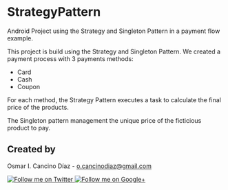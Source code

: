 # StrategyPattern
Android Project using the Strategy and Singleton Pattern in a payment flow example.

This project is build using the Strategy and Singleton Pattern. We created a payment process with 3 payments methods:
- Card
- Cash 
- Coupon

For each method, the Strategy Pattern executes a task to calculate the final price of the products.

The Singleton pattern management the unique price of the ficticious product to pay.

Created by
--------------------

Osmar I. Cancino Díaz - <o.cancinodiaz@gmail.com>

<a href="https://twitter.com/Osmar_ICancino">
  <img alt="Follow me on Twitter"
       src="https://raw.github.com/kikoso/android-stackblur/master/art/twitter.png" />
</a>
<a href="https://plus.google.com/u/0/112832662508601636179">
  <img alt="Follow me on Google+"
       src="https://raw.github.com/kikoso/android-stackblur/master/art/google-plus.png" />
</a>

